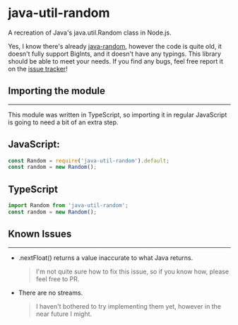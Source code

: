 # java-util-random
A recreation of Java's java.util.Random class in Node.js.

Yes, I know there's already [java-random](https://npmjs.com/package/java-random), however the code is quite old, it doesn't fully support BigInts, and it doesn't have any typings. This library should be able to meet your needs. If you find any bugs, feel free report it on the [issue tracker](https://github.com/BluSpring/java-util-random/issues/new)!

## Importing the module
---
This module was written in TypeScript, so importing it in regular JavaScript is going to need a bit of an extra step.

JavaScript:
---
```js
const Random = require('java-util-random').default;
const random = new Random();
```
TypeScript
---
```ts
import Random from 'java-util-random';
const random = new Random();
```

## Known Issues
---
- .nextFloat() returns a value inaccurate to what Java returns.
  > I'm not quite sure how to fix this issue, so if you know how, please feel free to PR.

- There are no streams.
  > I haven't bothered to try implementing them yet, however in the near future I might.